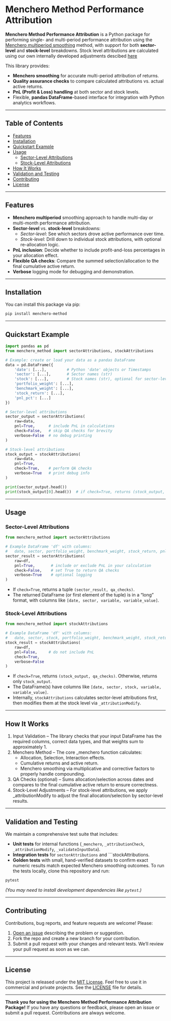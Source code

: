# Menchero Method Performance Attribution

**Menchero Method Performance Attribution** is a Python package for performing single- and multi-period performance attribution using the [Menchero multiperiod smoothing](https://papers.ssrn.com/sol3/papers.cfm?abstract_id=574762) method, with support for both **sector-level** and **stock-level** breakdowns. Stock level attributions are calculated using our own internally developed adjustments descibed [here](https://www.differential.co.za/stock-level-extensions-to-mencheros-method-for-portfolio-attributions/)

This library provides:
- **Menchero smoothing** for accurate multi-period attribution of returns.
- **Quality assurance checks** to compare calculated attributions vs. actual active returns.
- **PnL (Profit & Loss) handling** at both sector and stock levels.
- Flexible, **pandas DataFrame**-based interface for integration with Python analytics workflows.

---

## Table of Contents

- [Features](#features)  
- [Installation](#installation)  
- [Quickstart Example](#quickstart-example)  
- [Usage](#usage)  
  - [Sector-Level Attributions](#sector-level-attributions)  
  - [Stock-Level Attributions](#stock-level-attributions)  
- [How It Works](#how-it-works)  
- [Validation and Testing](#validation-and-testing)  
- [Contributing](#contributing)  
- [License](#license)  

---

## Features

- **Menchero multiperiod** smoothing approach to handle multi-day or multi-month performance attribution.  
- **Sector-level** vs. **stock-level** breakdowns:  
  - *Sector-level*: See which sectors drove active performance over time.  
  - *Stock-level*: Drill down to individual stock attributions, with optional re-allocation logic.  
- **PnL inclusion**: Decide whether to include profit-and-loss percentages in your allocation effect.  
- **Flexible QA checks**: Compare the summed selection/allocation to the final cumulative active return.  
- **Verbose** logging mode for debugging and demonstration.  

---

## Installation

You can install this package via pip:

```bash
pip install menchero-method
```

---

## Quickstart Example

```python
import pandas as pd
from menchero_method import sectorAttributions, stockAttributions

# Example: create or load your data as a pandas DataFrame
data = pd.DataFrame({
    'date': [...],         # Python 'date' objects or Timestamps
    'sector': [...],       # Sector names (str)
    'stock': [...],        # Stock names (str), optional for sector-level
    'portfolio_weight': [...],
    'benchmark_weight': [...],
    'stock_return': [...],
    'pnl_pct': [...]
})

# Sector-level attributions
sector_output = sectorAttributions(
    raw=data, 
    pnl=True,      # include PnL in calculations
    check=False,   # skip QA checks for brevity
    verbose=False  # no debug printing
)

# Stock-level attributions
stock_output = stockAttributions(
    raw=data, 
    pnl=True,
    check=True,    # perform QA checks 
    verbose=True   # print debug info
)

print(sector_output.head())
print(stock_output[0].head())  # if check=True, returns (stock_output, qa_checks)
```

---

## Usage

### Sector-Level Attributions

```python
from menchero_method import sectorAttributions

# Example DataFrame 'df' with columns: 
#   date, sector, portfolio_weight, benchmark_weight, stock_return, pnl_pct
sector_result = sectorAttributions(
    raw=df,
    pnl=True,       # include or exclude PnL in your calculation
    check=False,    # set True to return QA checks
    verbose=True    # optional logging
)
```

- If ```check=True```, returns a tuple ```(sector_result, qa_checks)```.
- The returned DataFrame (or first element of the tuple) is in a “long” format, with columns like ```[date, sector, variable, variable_value]```.

### Stock-Level Attributions

```python
from menchero_method import stockAttributions

# Example DataFrame 'df' with columns: 
#   date, sector, stock, portfolio_weight, benchmark_weight, stock_return, pnl_pct
stock_result = stockAttributions(
    raw=df,
    pnl=False,     # do not include PnL
    check=True,
    verbose=False
)
```

- If ```check=True```, returns ```(stock_output, qa_checks)```. Otherwise, returns only ```stock_output```.
- The DataFrame(s) have columns like ```[date, sector, stock, variable, variable_value]```.
- Internally, ```stockAttributions``` calculates sector-level attributions first, then modifies them at the stock level via ```_attributionModify```.

---

## How It Works

1) Input Validation – The library checks that your input DataFrame has the required columns, correct data types, and that weights sum to approximately 1.
2) Menchero Method – The core _menchero function calculates:
    - Allocation, Selection, Interaction effects.
    - Cumulative returns and active return.
    - Menchero smoothing via multiplicative and corrective factors to properly handle compounding.
3) QA Checks (optional) – Sums allocation/selection across dates and compares to the final cumulative active return to ensure correctness.
4) Stock-Level Adjustments – For stock-level attributions, we apply _attributionModify to adjust the final allocation/selection by sector-level results.

---

## Validation and Testing

We maintain a comprehensive test suite that includes:

- **Unit tests** for internal functions (```_menchero```, ```_attributionCheck```, ```_attributionModify```, ```_validateInputData```).
- **Integration tests** for ```sectorAttributions``` and ```stockAttributions.
- **Golden tests** with small, hand-verified datasets to confirm exact numeric results match expected Menchero smoothing outcomes.
To run the tests locally, clone this repository and run:

```python
pytest
```

*(You may need to install development dependencies like ```pytest```.)*

---

## Contributing

Contributions, bug reports, and feature requests are welcome! Please:

1) [Open an issue](https://github.com/differentialcapital/menchero-multiperiod-attributions/issues) describing the problem or suggestion.
2) Fork the repo and create a new branch for your contribution.
3) Submit a pull request with your changes and relevant tests.
We’ll review your pull request as soon as we can.

---

## License

This project is released under the [MIT License](https://opensource.org/license/MIT). Feel free to use it in commercial and private projects. See the [LICENSE](https://github.com/differentialcapital/dev-menchero-smoothing/blob/main/LICENSE) file for details.

---

**Thank you for using the Menchero Method Performance Attribution Package!** If you have any questions or feedback, please open an issue or submit a pull request. Contributions are always welcome.
